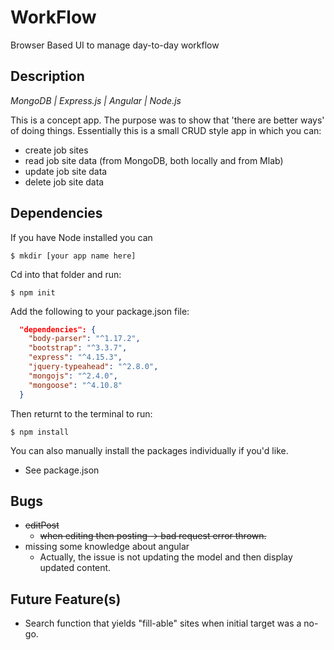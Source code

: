 # WorkFlow
Browser Based UI to manage day-to-day workflow

## Description

_MongoDB | Express.js | Angular | Node.js_

This is a concept app.
The purpose was to show that 'there are better ways' of doing things. Essentially this is a small CRUD style 
app in which you can: 

* create job sites
* read job site data (from MongoDB, both locally and from Mlab)
* update job site data
* delete job site data 



## Dependencies 

If you have Node installed you can 

```
$ mkdir [your app name here] 
```
Cd into that folder and run: 

```
$ npm init 
```

Add the following to your package.json file: 

```json
  "dependencies": {
    "body-parser": "^1.17.2",
    "bootstrap": "^3.3.7",
    "express": "^4.15.3",
    "jquery-typeahead": "^2.8.0",
    "mongojs": "^2.4.0",
    "mongoose": "^4.10.8"
  }
```

Then returnt to the terminal to run: 

```
$ npm install
``` 

You can also manually install the packages individually if you'd like. 

* See package.json

## Bugs

* ~~editPost~~
    * ~~when editing then posting -> bad request error thrown.~~
* missing some knowledge about angular 
   * Actually, the issue is not updating the model and then display updated content.

## Future Feature(s)

* Search function that yields "fill-able" sites when initial target was a no-go.
